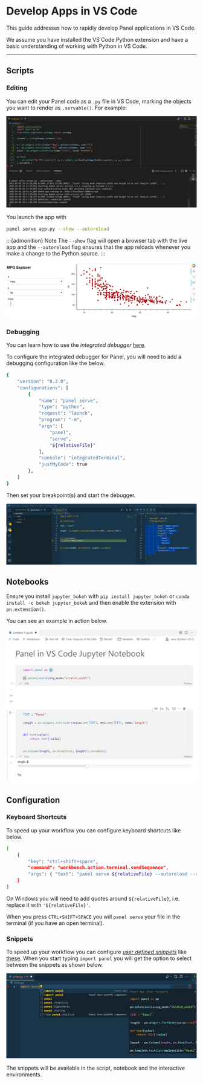 # Develop Apps in VS Code

This guide addresses how to rapidly develop Panel applications in VS Code.

We assume you have installed the VS Code Python extension and have a basic understanding of working with Python in VS Code.

---

## Scripts

### Editing

You can edit your Panel code as a ``.py`` file in VS Code, marking the objects you want to render as ``.servable()``. For example:

![VS Code Script](../../_static/vscode-script.png)

You launch the app with

```bash
panel serve app.py --show --autoreload
```

:::{admonition} Note
The `--show` flag will open a browser tab with the live app and the ``--autoreload`` flag ensures that the app reloads whenever you make a change to the Python source.
:::

![App Developed in VS Code](../../_static/editor_server_app.png)

### Debugging

You can learn how to use the *integrated debugger* [here](https://code.visualstudio.com/docs/editor/debugging).

To configure the integrated debugger for Panel, you will need to add a debugging configuration like the below.

```bash
{
    "version": "0.2.0",
    "configurations": [
        {
            "name": "panel serve",
            "type": "python",
            "request": "launch",
            "program": "-m",
            "args": [
                "panel",
                "serve",
                "${relativeFile}"
            ],
            "console": "integratedTerminal",
            "justMyCode": true
        },
    ]
}
```

Then set your breakpoint(s) and start the debugger.

![Integrated Debugging of a Panel app in VS Code](../../_static/vscode-integrated-debugging.png)

## Notebooks

Ensure you install `jupyter_bokeh` with `pip install jupyter_bokeh` or `conda install -c bokeh jupyter_bokeh` and then enable the extension with `pn.extension()`.

You can see an example in action below.

![Panel in VS Code Notebook Environment](../../_static/vscode-notebook.png)

## Configuration

### Keyboard Shortcuts

To speed up your workflow you can configure keyboard shortcuts like below.

```bash
[
    {
        "key": "ctrl+shift+space",
        "command": "workbench.action.terminal.sendSequence",
        "args": { "text": "panel serve ${relativeFile} --autoreload --show\u000D" }
    }
]
```

On Windows you will need to add quotes around `${relativeFile}`, i.e. replace it with `'${relativeFile}'`.

When you press `CTRL+SHIFT+SPACE` you will `panel serve` your file in the terminal (if you have an open terminal).

### Snippets

To speed up your workflow you can configure [*user defined snippets*](https://code.visualstudio.com/docs/editor/userdefinedsnippets) like [these](../../_static/json/vscode-snippets-python.json). When you start typing `import panel` you will get the option to select between the snippets as shown below.

![Panel VS Code Snippets](../../_static/vscode-snippets-python.png)

The snippets will be available in the script, notebook and the interactive environments.
